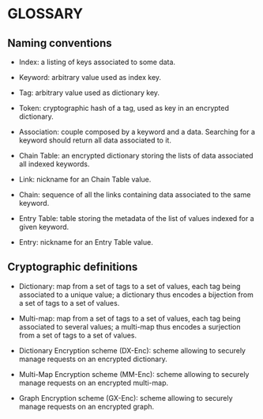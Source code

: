 GLOSSARY
========

## Naming conventions

- Index: a listing of keys associated to some data.

- Keyword: arbitrary value used as index key.

- Tag: arbitrary value used as dictionary key.

- Token: cryptographic hash of a tag, used as key in an encrypted dictionary.

- Association: couple composed by a keyword and a data. Searching for a keyword
  should return all data associated to it.

- Chain Table: an encrypted dictionary storing the lists of data associated all
  indexed keywords.

- Link: nickname for an Chain Table value.

- Chain: sequence of all the links containing data associated to the same
  keyword.

- Entry Table: table storing the metadata of the list of values indexed for a
  given keyword.

- Entry: nickname for an Entry Table value.

## Cryptographic definitions

- Dictionary: map from a set of tags to a set of values, each tag being
  associated to a unique value; a dictionary thus encodes a bijection from a
  set of tags to a set of values.

- Multi-map: map from a set of tags to a set of values, each tag being
  associated to several values; a multi-map thus encodes a surjection from a
  set of tags to a set of values.

- Dictionary Encryption scheme (DX-Enc): scheme allowing to securely manage
  requests on an encrypted dictionary.

- Multi-Map Encryption scheme (MM-Enc): scheme allowing to securely manage
  requests on an encrypted multi-map.

- Graph Encryption scheme (GX-Enc): scheme allowing to securely manage requests
  on an encrypted graph.
